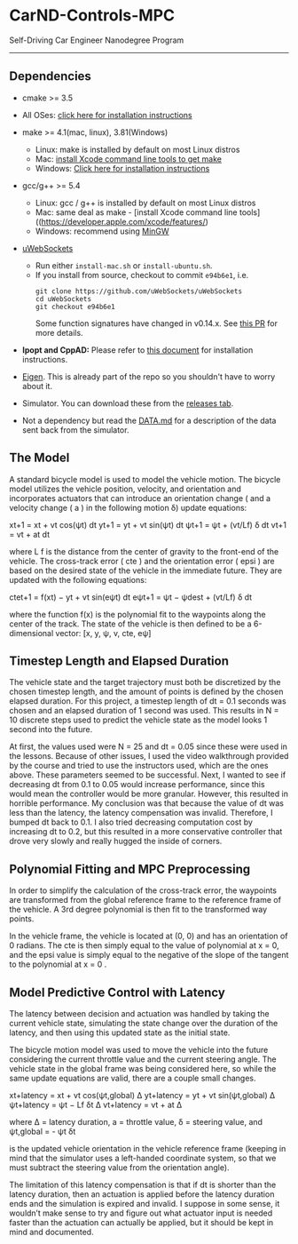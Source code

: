 # CarND-Controls-MPC
Self-Driving Car Engineer Nanodegree Program

---

## Dependencies

* cmake >= 3.5
 * All OSes: [click here for installation instructions](https://cmake.org/install/)
* make >= 4.1(mac, linux), 3.81(Windows)
  * Linux: make is installed by default on most Linux distros
  * Mac: [install Xcode command line tools to get make](https://developer.apple.com/xcode/features/)
  * Windows: [Click here for installation instructions](http://gnuwin32.sourceforge.net/packages/make.htm)
* gcc/g++ >= 5.4
  * Linux: gcc / g++ is installed by default on most Linux distros
  * Mac: same deal as make - [install Xcode command line tools]((https://developer.apple.com/xcode/features/)
  * Windows: recommend using [MinGW](http://www.mingw.org/)
* [uWebSockets](https://github.com/uWebSockets/uWebSockets)
  * Run either `install-mac.sh` or `install-ubuntu.sh`.
  * If you install from source, checkout to commit `e94b6e1`, i.e.
    ```
    git clone https://github.com/uWebSockets/uWebSockets
    cd uWebSockets
    git checkout e94b6e1
    ```
    Some function signatures have changed in v0.14.x. See [this PR](https://github.com/udacity/CarND-MPC-Project/pull/3) for more details.

* **Ipopt and CppAD:** Please refer to [this document](https://github.com/udacity/CarND-MPC-Project/blob/master/install_Ipopt_CppAD.md) for installation instructions.
* [Eigen](http://eigen.tuxfamily.org/index.php?title=Main_Page). This is already part of the repo so you shouldn't have to worry about it.
* Simulator. You can download these from the [releases tab](https://github.com/udacity/self-driving-car-sim/releases).
* Not a dependency but read the [DATA.md](./DATA.md) for a description of the data sent back from the simulator.


## The Model
A standard bicycle model is used to model the vehicle motion. The bicycle model utilizes the
vehicle position, velocity, and orientation and incorporates actuators that can introduce an
orientation change ( and a velocity change ( a ) in the following motion δ) update equations:

xt+1 = xt + vt cos(ψt) dt
yt+1 = yt + vt sin(ψt) dt
ψt+1 = ψt + (vt/Lf) δ dt
vt+1 = vt + at dt

where L f is the distance from the center of gravity to the front-end of the vehicle.
The cross-track error ( cte ) and the orientation error ( epsi ) are based on the desired state of the
vehicle in the immediate future. They are updated with the following equations:

ctet+1 = f(xt) − yt + vt sin(eψt) dt
eψt+1 = ψt − ψdest + (vt/Lf) δ dt

where the function f(x) is the polynomial fit to the waypoints along the center of the track.
The state of the vehicle is then defined to be a 6-dimensional vector:
[x, y, ψ, v, cte, eψ]

## Timestep Length and Elapsed Duration
The vehicle state and the target trajectory must both be discretized by the chosen timestep
length, and the amount of points is defined by the chosen elapsed duration. For this project, a
timestep length of dt = 0.1 seconds was chosen and an elapsed duration of 1 second was used.
This results in N = 10 discrete steps used to predict the vehicle state as the model looks 1
second into the future.

At first, the values used were N = 25 and dt = 0.05 since these were used in the lessons.
Because of other issues, I used the video walkthrough provided by the course and tried to use
the instructors used, which are the ones above. These parameters seemed to be successful.
Next, I wanted to see if decreasing dt from 0.1 to 0.05 would increase performance, since this
would mean the controller would be more granular. However, this resulted in horrible
performance. My conclusion was that because the value of dt was less than the latency, the
latency compensation was invalid. Therefore, I bumped dt back to 0.1. I also tried decreasing
computation cost by increasing dt to 0.2, but this resulted in a more conservative controller that
drove very slowly and really hugged the inside of corners.


## Polynomial Fitting and MPC Preprocessing
In order to simplify the calculation of the cross-track error, the waypoints are transformed from
the global reference frame to the reference frame of the vehicle. A 3rd degree polynomial is
then fit to the transformed way points.

In the vehicle frame, the vehicle is located at (0, 0) and has an orientation of 0 radians. The cte
is then simply equal to the value of polynomial at x = 0, and the epsi value is simply equal to the
negative of the slope of the tangent to the polynomial at x = 0 .


## Model Predictive Control with Latency
The latency between decision and actuation was handled by taking the current vehicle state,
simulating the state change over the duration of the latency, and then using this updated state
as the initial state.

The bicycle motion model was used to move the vehicle into the future considering the current
throttle value and the current steering angle. The vehicle state in the global frame was being
considered here, so while the same update equations are valid, there are a couple small
changes.

xt+latency = xt + vt cos(ψt,global) Δ
yt+latency = yt + vt sin(ψt,global) Δ
ψt+latency = ψt − Lf
δt Δ
vt+latency = vt + at Δ

where Δ = latency duration, a = throttle value, δ = steering value, and ψt,global = -
ψt δt

is the updated vehicle orientation in the vehicle reference frame (keeping in mind that the
simulator uses a left-handed coordinate system, so that we must subtract the steering value
from the orientation angle).

The limitation of this latency compensation is that if dt is shorter than the latency duration, then
an actuation is applied before the latency duration ends and the simulation is expired and
invalid. I suppose in some sense, it wouldn’t make sense to try and figure out what actuator
input is needed faster than the actuation can actually be applied, but it should be kept in mind
and documented.

